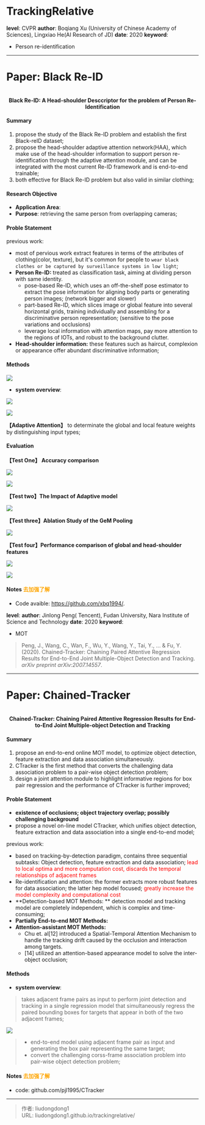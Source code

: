 # TrackingRelative


**level**: CVPR
**author**: Boqiang Xu (University of Chinese Academy of Sciences), Lingxiao He(AI Research of JD)
**date**: 2020
**keyword**:

- Person re-identification

------

# Paper: Black Re-ID

<div align=center>
<br/>
<b>Black Re-ID: A Head-shoulder Desccriptor for the problem of Person Re-Identification</b>
</div>

#### Summary

1. propose the study of the Black Re-ID problem and establish the first Black-reID dataset;
2. propose the head-shoulder adaptive attention network(HAA), which make use of the head-shoulder information to support person re-identification through the adaptive attention module, and can be integrated with the most current Re-ID framework and is end-to-end trainable;
3. both effective for Black Re-ID problem but also valid in similar clothing;

#### Research Objective

  - **Application Area**:
- **Purpose**:  retrieving the same person from overlapping cameras;

#### Proble Statement

previous work:

- most of pervious work extract features in terms of the attributes of clothing(color, texture), but it's common for people to `wear black clothes or be captured by surveillance systems in low light`;
- **Person Re-ID:** treated as classification task, aiming at dividing person with same identity. 
  - pose-based Re-ID, which uses an off-the-shelf pose estimator to extract the pose information for aligning body parts or generating person images; (network bigger and slower)
  - part-based Re-ID, which slices image or global feature into several horizontal grids, training individually and assembling for a discriminative person representation; (sensitive to the pose variations and occlusions)
  - leverage local information with attention maps, pay more attention to the regions of IOTs, and robust to the background clutter.
- **Head-shoulder information:** these features such as haircut, complexion or appearance offer abundant discriminative information;

#### Methods

![](https://gitee.com/github-25970295/blogImage/raw/master/img/20200902100811.png)

- **system overview**:

![](https://gitee.com/github-25970295/blogImage/raw/master/img/20200902100620.png)

![](https://gitee.com/github-25970295/blogImage/raw/master/img/20200902100712.png)

**【Adaptive Attention】** to determinate the global and local feature weights by distinguishing input types;

#### Evaluation

**【Test One】 Accuracy comparison**

![](https://gitee.com/github-25970295/blogImage/raw/master/img/20200902101215.png)

![](https://gitee.com/github-25970295/blogImage/raw/master/img/20200902101319.png)

**【Test two】The Impact of Adaptive model**

![](https://gitee.com/github-25970295/blogImage/raw/master/img/20200902101537.png)

**【Test three】Ablation Study of the GeM Pooling**

![](https://gitee.com/github-25970295/blogImage/raw/master/img/20200902101600.png)

**【Test four】Performance comparison of global and head-shoulder features**

![](https://gitee.com/github-25970295/blogImage/raw/master/img/20200902101630.png)

![](https://gitee.com/github-25970295/blogImage/raw/master/img/20200902101706.png)

#### Notes <font color=orange>去加强了解</font>

  - Code avaible: https://github.com/xbq1994/.

**level**: 
**author**: Jinlong Peng( Tencent), Fudan University, Nara Institute of Science and Technology
**date**:  2020
**keyword**:

- MOT

> Peng, J., Wang, C., Wan, F., Wu, Y., Wang, Y., Tai, Y., ... & Fu, Y. (2020). Chained-Tracker: Chaining Paired Attentive Regression Results for End-to-End Joint Multiple-Object Detection and Tracking. *arXiv preprint arXiv:2007.14557*.

------

# Paper: Chained-Tracker

<div align=center>
<br/>
<b>Chained-Tracker: Chaining Paired Attentive Regression Results for End-to-End Joint Multiple-object Detection and  Tracking</b>
</div>

#### Summary

1. propose an end-to-end online MOT model, to optimize object detection, feature extraction and data association simultaneously.
2. CTracker is the first method that converts the challenging data association problem to a pair-wise object detection problem;
3. design a joint attention module to highlight informative regions for box pair regression and the performance of CTracker is further improved; 

#### Proble Statement

- **existence of occlusions; object trajectory overlap; possibly challenging background**
- propose a novel  on-line model CTracker, which unifies object detection, feature extraction and data association into a single end-to-end model;

previous work:

- based on tracking-by-detection paradigm, contains three sequential subtasks: Object detection, feature extraction and data association;  <font color=red>lead to local optima and more computation cost, discards the temporal relationships of adjacent frames</font>
- Re-identification and attention: the former extracts more robust features for data association; the latter hep model focused; <font color=red>greatly increase the model complexity and computational cost</font>
- **Detection-based MOT Methods: ** detection model and tracking model are completely independent, which is complex and time-consuming;
- **Partially End-to-end MOT Methods:** 
- **Attention-assistant MOT Methods:**
  - Chu et. al[12] introduced a Spatial-Temporal Attention Mechanism to handle the tracking drift caused by the occlusion and interaction among targets.
  - [14] utilized an attention-based appearance model to solve the inter-object occlusion;

#### Methods

- **system overview**:

> takes adjacent frame pairs as input to perform joint detection and tracking in a single regression model that simultaneously regress the paired bounding boxes for targets that appear in both of the two adjacent frames;

![](https://gitee.com/github-25970295/blogImage/raw/master/img/20200902104022.png)

> - end-to-end model using adjacent frame pair as input and generating the box pair representing the same target;
> - convert the challenging corss-frame association problem into pair-wise object detection problem;

#### Notes <font color=orange>去加强了解</font>

  - code:  github.com/pjl1995/CTracker

---

> 作者: liudongdong1  
> URL: liudongdong1.github.io/trackingrelative/  


